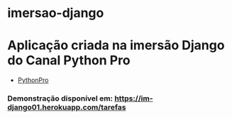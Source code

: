 # imersao-django

# Aplicação criada na imersão Django do Canal Python Pro
  - [PythonPro](https://www.youtube.com/c/canaldevpro)

### Demonstração disponível em: <a href="(https://im-django01.herokuapp.com/tarefas/)" target="_blank">https://im-django01.herokuapp.com/tarefas</a>


